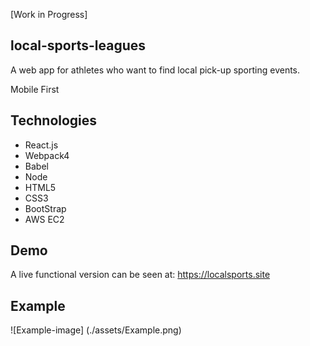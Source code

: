 [Work in Progress]

## local-sports-leagues

A web app for athletes who want to find local pick-up sporting events.

Mobile First 

## Technologies
- React.js
- Webpack4
- Babel
- Node
- HTML5
- CSS3
- BootStrap
- AWS EC2

## Demo
A live functional version can be seen at: https://localsports.site

## Example 
![Example-image] (./assets/Example.png)
